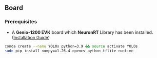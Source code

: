## Board

### Prerequisites

* A **Genio-1200 EVK** board which **NeuronRT** Library has been installed.([Installation Guide](https://r300-ai.github.io/ITRI-AI-Hub/docs/pages/get-started/genio-evk.html))

```bash
conda create --name YOLOs python=3.9 && source activate YOLOs
sudo pip install numpy==1.26.4 opencv-python tflite-runtime
```
